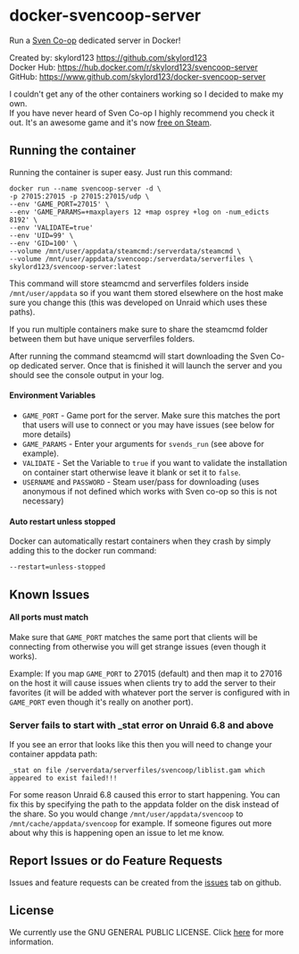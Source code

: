 # docker-svencoop-server
Run a [Sven Co-op](https://www.svencoop.com/) dedicated server in Docker!

Created by: skylord123 https://github.com/skylord123  
Docker Hub: https://hub.docker.com/r/skylord123/svencoop-server  
GitHub: https://www.github.com/skylord123/docker-svencoop-server

I couldn't get any of the other containers working so I decided to make my own.  
If you have never heard of Sven Co-op I highly recommend you check it out. It's an awesome game and it's now [free on Steam](https://store.steampowered.com/app/225840/Sven_Coop/).

Running the container
---------------------------

Running the container is super easy. Just run this command:
```
docker run --name svencoop-server -d \
-p 27015:27015 -p 27015:27015/udp \
--env 'GAME_PORT=27015' \
--env 'GAME_PARAMS=+maxplayers 12 +map osprey +log on -num_edicts 8192' \
--env 'VALIDATE=true'
--env 'UID=99' \
--env 'GID=100' \
--volume /mnt/user/appdata/steamcmd:/serverdata/steamcmd \
--volume /mnt/user/appdata/svencoop:/serverdata/serverfiles \
skylord123/svencoop-server:latest
```
This command will store steamcmd and serverfiles folders inside `/mnt/user/appdata` so if you want them stored elsewhere on the host make sure you change this (this was developed on Unraid which uses these paths).

If you run multiple containers make sure to share the steamcmd folder between them but have unique serverfiles folders.

After running the command steamcmd will start downloading the Sven Co-op dedicated server. Once that is finished it will launch the server and you should see the console output in your log.

#### Environment Variables
- `GAME_PORT` - Game port for the server. Make sure this matches the port that users will use to connect or you may have issues (see below for more details)
- `GAME_PARAMS` - Enter your arguments for `svends_run` (see above for example).
- `VALIDATE` - Set the Variable to `true` if you want to validate the installation on container start otherwise leave it blank or set it to `false`.
- `USERNAME` and `PASSWORD` - Steam user/pass for downloading (uses anonymous if not defined which works with Sven co-op so this is not necessary)

#### Auto restart unless stopped
Docker can automatically restart containers when they crash by simply adding this to the docker run command:  
```
--restart=unless-stopped
```


## Known Issues
#### All ports must match
Make sure that `GAME_PORT` matches the same port that clients will be connecting from otherwise you will get strange issues (even though it works).

Example: If you map `GAME_PORT` to 27015 (default) and then map it to 27016 on the host it will cause issues when clients try to add the server to their favorites (it will be added with whatever port the server is configured with in `GAME_PORT` even though it's really on another port).

### Server fails to start with _stat error on Unraid 6.8 and above
If you see an error that looks like this then you will need to change your container appdata path:
```
_stat on file /serverdata/serverfiles/svencoop/liblist.gam which appeared to exist failed!!!
```
For some reason Unraid 6.8 caused this error to start happening. You can fix this by specifying the path to the appdata folder on the disk instead of the share. So you would change `/mnt/user/appdata/svencoop` to `/mnt/cache/appdata/svencoop` for example. If someone figures out more about why this is happening open an issue to let me know.

## Report Issues or do Feature Requests
Issues and feature requests can be created from the [issues](https://github.com/skylord123/docker-svencoop-server/issues) tab on github.

License
---------------------------
We currently use the GNU GENERAL PUBLIC LICENSE. Click [here](https://github.com/skylord123/docker-svencoop-server/blob/master/LICENSE) for more information.
